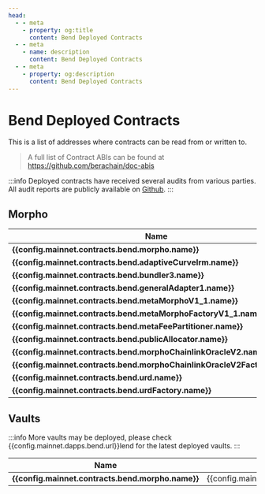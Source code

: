 ```yaml
---
head:
  - - meta
    - property: og:title
      content: Bend Deployed Contracts
  - - meta
    - name: description
      content: Bend Deployed Contracts
  - - meta
    - property: og:description
      content: Bend Deployed Contracts
---
```


<script setup>
  import config from '@berachain/config/constants.json';
</script>

# Bend Deployed Contracts

This is a list of addresses where contracts can be read from or written to.

> A full list of Contract ABIs can be found at https://github.com/berachain/doc-abis

:::info
Deployed contracts have received several audits from various parties. All audit reports are publicly available on [Github](https://github.com/berachain/security-audits).
:::

## Morpho

| Name                                                                                                                                                          | Mainnet Address                                                                                                                                                                                                                                                                     | ABI |
| ------------------------------------------------------------------------------------------------------------------------------------------------------------- | ----------------------------------------------------------------------------------------------------------------------------------------------------------------------------------------------------------------------------------------------------------------------------------- | --- |
| **<a :href="config.mainnet.contracts.bend.morpho.docsUrl">{{config.mainnet.contracts.bend.morpho.name}}</a>**                                                 | <a target="_blank" :href="config.mainnet.dapps.berascan.url + 'address/' + config.mainnet.contracts.bend.morpho.address + '?utm_source=' + config.websites.docsBend.utmSource">{{config.mainnet.contracts.bend.morpho.address}}</a>                                                 | N/A |
| **<a :href="config.mainnet.contracts.bend.adaptiveCurveIrm.docsUrl">{{config.mainnet.contracts.bend.adaptiveCurveIrm.name}}</a>**                             | <a target="_blank" :href="config.mainnet.dapps.berascan.url + 'address/' + config.mainnet.contracts.bend.adaptiveCurveIrm.address + '?utm_source=' + config.websites.docsBend.utmSource">{{config.mainnet.contracts.bend.adaptiveCurveIrm.address}}</a>                             | N/A |
| **<a :href="config.mainnet.contracts.bend.bundler3.docsUrl">{{config.mainnet.contracts.bend.bundler3.name}}</a>**                                             | <a target="_blank" :href="config.mainnet.dapps.berascan.url + 'address/' + config.mainnet.contracts.bend.bundler3.address + '?utm_source=' + config.websites.docsBend.utmSource">{{config.mainnet.contracts.bend.bundler3.address}}</a>                                             | N/A |
| **<a :href="config.mainnet.contracts.bend.generalAdapter1.docsUrl">{{config.mainnet.contracts.bend.generalAdapter1.name}}</a>**                               | <a target="_blank" :href="config.mainnet.dapps.berascan.url + 'address/' + config.mainnet.contracts.bend.generalAdapter1.address + '?utm_source=' + config.websites.docsBend.utmSource">{{config.mainnet.contracts.bend.generalAdapter1.address}}</a>                               | N/A |
| **<a :href="config.mainnet.contracts.bend.metaMorphoV1_1.docsUrl">{{config.mainnet.contracts.bend.metaMorphoV1_1.name}}</a>**                                 | <a target="_blank" :href="config.mainnet.dapps.berascan.url + 'address/' + config.mainnet.contracts.bend.metaMorphoV1_1.address + '?utm_source=' + config.websites.docsBend.utmSource">{{config.mainnet.contracts.bend.metaMorphoV1_1.address}}</a>                                 | N/A |
| **<a :href="config.mainnet.contracts.bend.metaMorphoFactoryV1_1.docsUrl">{{config.mainnet.contracts.bend.metaMorphoFactoryV1_1.name}}</a>**                   | <a target="_blank" :href="config.mainnet.dapps.berascan.url + 'address/' + config.mainnet.contracts.bend.metaMorphoFactoryV1_1.address + '?utm_source=' + config.websites.docsBend.utmSource">{{config.mainnet.contracts.bend.metaMorphoFactoryV1_1.address}}</a>                   | N/A |
| **<a :href="config.mainnet.contracts.bend.metaFeePartitioner.docsUrl">{{config.mainnet.contracts.bend.metaFeePartitioner.name}}</a>**                         | <a target="_blank" :href="config.mainnet.dapps.berascan.url + 'address/' + config.mainnet.contracts.bend.metaFeePartitioner.address + '?utm_source=' + config.websites.docsBend.utmSource">{{config.mainnet.contracts.bend.metaFeePartitioner.address}}</a>                         | N/A |
| **<a :href="config.mainnet.contracts.bend.publicAllocator.docsUrl">{{config.mainnet.contracts.bend.publicAllocator.name}}</a>**                               | <a target="_blank" :href="config.mainnet.dapps.berascan.url + 'address/' + config.mainnet.contracts.bend.publicAllocator.address + '?utm_source=' + config.websites.docsBend.utmSource">{{config.mainnet.contracts.bend.publicAllocator.address}}</a>                               | N/A |
| **<a :href="config.mainnet.contracts.bend.morphoChainlinkOracleV2.docsUrl">{{config.mainnet.contracts.bend.morphoChainlinkOracleV2.name}}</a>**               | <a target="_blank" :href="config.mainnet.dapps.berascan.url + 'address/' + config.mainnet.contracts.bend.morphoChainlinkOracleV2.address + '?utm_source=' + config.websites.docsBend.utmSource">{{config.mainnet.contracts.bend.morphoChainlinkOracleV2.address}}</a>               | N/A |
| **<a :href="config.mainnet.contracts.bend.morphoChainlinkOracleV2Factory.docsUrl">{{config.mainnet.contracts.bend.morphoChainlinkOracleV2Factory.name}}</a>** | <a target="_blank" :href="config.mainnet.dapps.berascan.url + 'address/' + config.mainnet.contracts.bend.morphoChainlinkOracleV2Factory.address + '?utm_source=' + config.websites.docsBend.utmSource">{{config.mainnet.contracts.bend.morphoChainlinkOracleV2Factory.address}}</a> | N/A |
| **<a :href="config.mainnet.contracts.bend.urd.docsUrl">{{config.mainnet.contracts.bend.urd.name}}</a>**                                                       | <a target="_blank" :href="config.mainnet.dapps.berascan.url + 'address/' + config.mainnet.contracts.bend.urd.address + '?utm_source=' + config.websites.docsBend.utmSource">{{config.mainnet.contracts.bend.urd.address}}</a>                                                       | N/A |
| **<a :href="config.mainnet.contracts.bend.urdFactory.docsUrl">{{config.mainnet.contracts.bend.urdFactory.name}}</a>**                                         | <a target="_blank" :href="config.mainnet.dapps.berascan.url + 'address/' + config.mainnet.contracts.bend.urdFactory.address + '?utm_source=' + config.websites.docsBend.utmSource">{{config.mainnet.contracts.bend.urdFactory.address}}</a>                                         | N/A |

## Vaults

:::info
More vaults may be deployed, please check <a target="_blank" :href="config.mainnet.dapps.bend.url + '?utm_source=' + config.websites.docsBend.utmSource">{{config.mainnet.dapps.bend.url}}lend</a> for the latest deployed vaults.
:::

| Name                                                                                                          | Mainnet Address                                                                                                                                                                                                                     | ABI |
| ------------------------------------------------------------------------------------------------------------- | ----------------------------------------------------------------------------------------------------------------------------------------------------------------------------------------------------------------------------------- | --- |
| **<a :href="config.mainnet.contracts.bend.morpho.docsUrl">{{config.mainnet.contracts.bend.morpho.name}}</a>** | <a target="_blank" :href="config.mainnet.dapps.berascan.url + 'address/' + config.mainnet.contracts.bend.morpho.address + '?utm_source=' + config.websites.docsBend.utmSource">{{config.mainnet.contracts.bend.morpho.address}}</a> | N/A |
